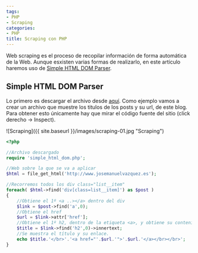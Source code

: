 ```yaml
---
tags:
- PHP
- Scraping
categories:
- PHP
title: Scraping con PHP
---
```


Web scraping es el proceso de recopilar información de forma automática de la Web. Aunque esxisten varias formas de realizarlo, en este artículo haremos uso de [Simple HTML DOM Parser](http://simplehtmldom.sourceforge.net/).

## Simple HTML DOM Parser

Lo primero es descargar el archivo desde [aquí](http://simplehtmldom.sourceforge.net/). Como ejemplo vamos a crear un archivo que muestre los titulos de los posts y su url, de este blog. Para obtener esto únicamente hay que mirar el código fuente del sitio (click derecho -> Inspect).

![Scraping]({{ site.baseurl }}/images/scraping-01.jpg "Scraping")


```php
<?php

//Archivo descargado
require	'simple_html_dom.php';

//Web sobre la que se va a aplicar
$html = file_get_html('http://www.josemanuelvazquez.es');

//Recorremos todos los div class="list__item"
foreach( $html->find('div[class=list__item]') as $post )
{
	//Obtiene el 1º <a ..></a> dentro del div
	$link = $post->find('a',0);
	//Obtiene el href 
	$url = $link->attr['href'];
	//Obtiene el 1º h2, dentro de la etiqueta <a>, y obtiene su contenido
	$title = $link->find('h2',0)->innertext;
	//Se muestra el título y su enlace.
	echo $title.'</br>'.'<a href="'.$url.'">'.$url.'</a></br></br>';
}

```


